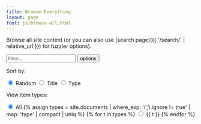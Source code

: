 ```yaml
---
title: Browse Everything
layout: page
foot: js/browse-all.html
---
```


Browse all site content (or you can also use [search page]({{ '/search/' | relative_url }}) for fuzzier options).

<div id="documentList">
    <div class="input-group mb-3">
        <input type="text" id="listSearch" class="form-control search" aria-label="Text input to filter list" placeholder="Filter...">
        <button class="btn btn-outline-secondary dropdown-toggle" type="button" data-bs-toggle="collapse" data-bs-target="#collapseListOptions" aria-expanded="false" aria-controls="collapseListOptions">options</button>
        <div class="collapse w-100" id="collapseListOptions">
            <div class="card card-body">
                <p>Sort by:</p>
                <p>
                    <input type="radio" class="btn-check" name="sort_list" id="list_shuffle" autocomplete="off" checked>
                    <label class="btn btn-outline-info m-1" for="list_shuffle">Random</label>
                    <input type="radio" class="btn-check sort" name="sort_list" id="list_title" autocomplete="off" data-sort="listTitle">
                    <label class="btn btn-outline-info m-1" for="list_title">Title</label>
                    <input type="radio" class="btn-check sort" name="sort_list" id="list_type" autocomplete="off" data-sort="listType">
                    <label class="btn btn-outline-info m-1" for="list_type">Type</label>
                </p>
                <p>View item types:</p>
                <p>
                    <input type="radio" class="btn-check" name="filterRadio" id="filter-all" autocomplete="off" value="show-all" checked>
                    <label class="btn btn-outline-primary m-1" for="filter-all">All</label>
                    {% assign types = site.documents | where_exp: 'i','i.ignore != true' | map: 'type' | compact | uniq %}
                    {% for t in types %}
                    <input type="radio" class="btn-check" name="filterRadio" id="filter-{{ t | slugify }}" autocomplete="off" value="{{ t }}">
                    <label class="btn btn-outline-primary m-1" for="filter-{{ t | slugify }}">{{ t }}</label>
                    {% endfor %}
                </p>
            </div>
        </div>
    </div>
    <div class="mt-5 list row row-cols-1 row-cols-md-2"></div>
</div>